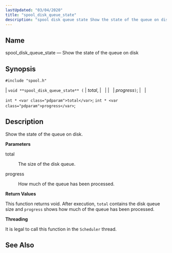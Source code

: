 ```yaml
---
lastUpdated: "03/04/2020"
title: "spool_disk_queue_state"
description: "spool disk queue state Show the state of the queue on disk void spool disk queue state total progress int total int progress Show the state of the queue on disk total The size of the disk queue progress How much of the queue has been processed This function returns..."
---
```


<a name="apis.spool_disk_queue_state"></a> 
## Name

spool_disk_queue_state — Show the state of the queue on disk

## Synopsis

`#include "spool.h"`

| `void **spool_disk_queue_state** (` | <var class="pdparam">total</var>, |   |
|   | <var class="pdparam">progress</var>`)`; |   |

`int * <var class="pdparam">total</var>`;
`int * <var class="pdparam">progress</var>`;<a name="idp62631776"></a> 
## Description

Show the state of the queue on disk.

**<a name="idp62632992"></a> Parameters**

<dl class="variablelist">

<dt>total</dt>

<dd>

The size of the disk queue.

</dd>

<dt>progress</dt>

<dd>

How much of the queue has been processed.

</dd>

</dl>

**<a name="idp62637584"></a> Return Values**

This function returns void. After execution, `total` contains the disk queue size and `progress` shows how much of the queue has been processed.

**<a name="idp62639504"></a> Threading**

It is legal to call this function in the `Scheduler` thread.

<a name="idp62641360"></a> 
## See Also